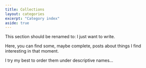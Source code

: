 ```yaml
---
title: Collections
layout: categories
excerpt: "Category index"
aside: true
---
```


This section should be renamed to: I just want to write.

Here, you can find some, maybe complete, posts about things I find interesting in that moment.

I try my best to order them under descriptive names... 
